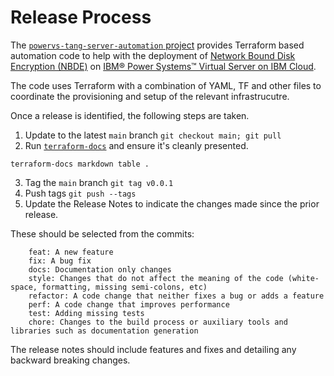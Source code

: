 # Release Process

The [`powervs-tang-server-automation` project](https://github.com/IBM/powervs-tang-server-automation) provides Terraform
based automation code to help with the deployment of [Network Bound Disk Encryption (NBDE)](https://github.com/linux-system-roles/nbde_server)
on [IBM® Power Systems™ Virtual Server on IBM Cloud](https://www.ibm.com/cloud/power-virtual-server). 

The code uses Terraform with a combination of YAML, TF and other files to coordinate the provisioning and setup of the relevant infrastrucutre. 

Once a release is identified, the following steps are taken. 

1. Update to the latest `main` branch `git checkout main; git pull`
2. Run [`terraform-docs`](https://github.com/terraform-docs/terraform-docs) and ensure it's cleanly presented. 

```
terraform-docs markdown table .
```

3. Tag the `main` branch `git tag v0.0.1`
4. Push tags `git push --tags`
5. Update the Release Notes to indicate the changes made since the prior release.

These should be selected from the commits: 

```
    feat: A new feature
    fix: A bug fix
    docs: Documentation only changes
    style: Changes that do not affect the meaning of the code (white-space, formatting, missing semi-colons, etc)
    refactor: A code change that neither fixes a bug or adds a feature
    perf: A code change that improves performance
    test: Adding missing tests
    chore: Changes to the build process or auxiliary tools and libraries such as documentation generation
```

The release notes should include features and fixes and detailing any backward breaking changes.
